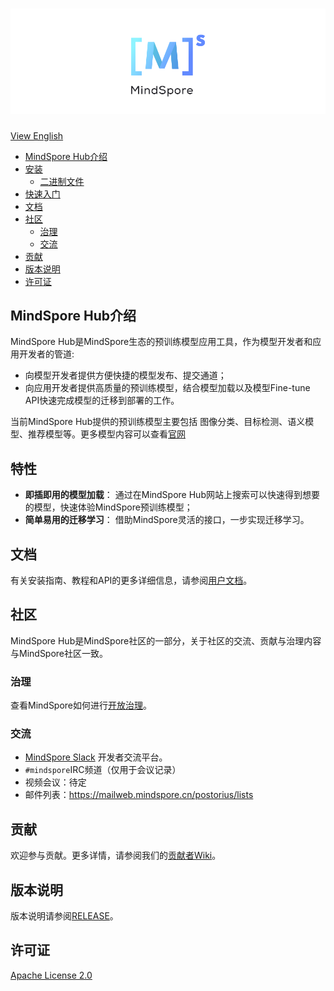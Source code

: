 ![MindSpore标志](docs/MindSpore-logo.png "MindSpore logo")
============================================================

[View English](./README.md)

- [MindSpore Hub介绍](#mindspore_hub介绍)
- [安装](#安装)
    - [二进制文件](#二进制文件)
- [快速入门](#快速入门)
- [文档](#文档)
- [社区](#社区)
    - [治理](#治理)
    - [交流](#交流)
- [贡献](#贡献)
- [版本说明](#版本说明)
- [许可证](#许可证)

## MindSpore Hub介绍

MindSpore Hub是MindSpore生态的预训练模型应用工具，作为模型开发者和应用开发者的管道:
- 向模型开发者提供方便快捷的模型发布、提交通道；
- 向应用开发者提供高质量的预训练模型，结合模型加载以及模型Fine-tune API快速完成模型的迁移到部署的工作。

当前MindSpore Hub提供的预训练模型主要包括
图像分类、目标检测、语义模型、推荐模型等。更多模型内容可以查看[官网](#TODO)

## 特性
 - **即插即用的模型加载**： 通过在MindSpore Hub网站上搜索可以快速得到想要的模型，快速体验MindSpore预训练模型；
 - **简单易用的迁移学习**： 借助MindSpore灵活的接口，一步实现迁移学习。

## 文档

有关安装指南、教程和API的更多详细信息，请参阅[用户文档](#TODO)。

## 社区
MindSpore Hub是MindSpore社区的一部分，关于社区的交流、贡献与治理内容与MindSpore社区一致。
### 治理

查看MindSpore如何进行[开放治理](https://gitee.com/mindspore/community/blob/master/governance.md)。

### 交流

- [MindSpore Slack](https://join.slack.com/t/mindspore/shared_invite/zt-dgk65rli-3ex4xvS4wHX7UDmsQmfu8w) 开发者交流平台。
- `#mindspore`IRC频道（仅用于会议记录）
- 视频会议：待定
- 邮件列表：<https://mailweb.mindspore.cn/postorius/lists>

## 贡献

欢迎参与贡献。更多详情，请参阅我们的[贡献者Wiki](CONTRIBUTING.md)。


## 版本说明

版本说明请参阅[RELEASE](RELEASE.md)。

## 许可证

[Apache License 2.0](LICENSE)